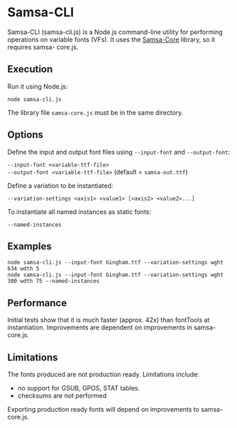 # Samsa-CLI

Samsa-CLI (samsa-cli.js) is a Node.js command-line utility for performing operations on variable fonts (VFs). It uses the [Samsa-Core](samsa-core.js) library, so it requires samsa-
core.js.

## Execution

Run it using Node.js:

`node samsa-cli.js`  

The library file `samsa-core.js` must be in the same directory.

## Options

Define the input and output font files using `--input-font` and `--output-font`:

`--input-font <variable-ttf-file>`  
`--output-font <variable-ttf-file>` (default = `samsa-out.ttf`)

Define a variation to be instantiated:

`--variation-settings <axis1> <value1> [<axis2> <value2>...]`  

To instantiate all named instances as static fonts:

`--named-instances`  

## Examples

```
node samsa-cli.js --input-font Gingham.ttf --variation-settings wght 634 wdth 5
node samsa-cli.js --input-font Gingham.ttf --variation-settings wght 300 wdth 75 --named-instances
```

## Performance

Initial tests show that it is much faster (approx. 42x) than fontTools at instantiation. Improvements are dependent on improvements in samsa-core.js.

## Limitations
The fonts produced are not production ready. Limitations include:

* no support for GSUB, GPOS, STAT tables.
* checksums are not performed

Exporting production ready fonts will depend on improvements to samsa-core.js.